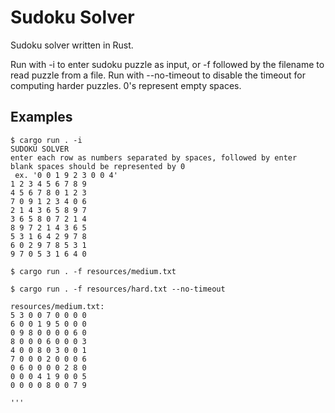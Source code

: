 # Sudoku Solver
Sudoku solver written in Rust.

Run with -i to enter sudoku puzzle as input, or -f followed by the filename to read puzzle from a file.
Run with --no-timeout to disable the timeout for computing harder puzzles.
0's represent empty spaces.

## Examples
```
$ cargo run . -i
SUDOKU SOLVER
enter each row as numbers separated by spaces, followed by enter
blank spaces should be represented by 0
 ex. '0 0 1 9 2 3 0 0 4'
1 2 3 4 5 6 7 8 9
4 5 6 7 8 0 1 2 3
7 0 9 1 2 3 4 0 6
2 1 4 3 6 5 8 9 7
3 6 5 8 0 7 2 1 4
8 9 7 2 1 4 3 6 5
5 3 1 6 4 2 9 7 8
6 0 2 9 7 8 5 3 1
9 7 0 5 3 1 6 4 0

$ cargo run . -f resources/medium.txt

$ cargo run . -f resources/hard.txt --no-timeout

resources/medium.txt:
5 3 0 0 7 0 0 0 0
6 0 0 1 9 5 0 0 0
0 9 8 0 0 0 0 6 0
8 0 0 0 6 0 0 0 3
4 0 0 8 0 3 0 0 1
7 0 0 0 2 0 0 0 6
0 6 0 0 0 0 2 8 0
0 0 0 4 1 9 0 0 5
0 0 0 0 8 0 0 7 9

'''